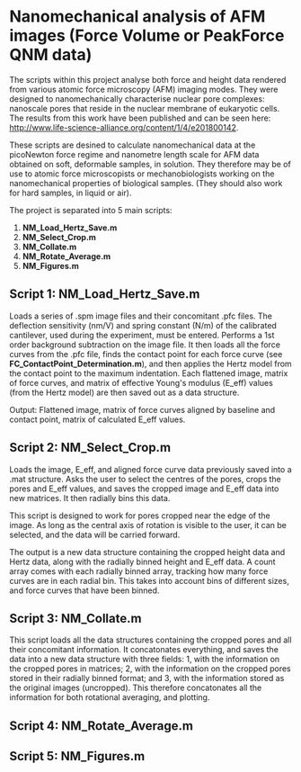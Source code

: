 # Nanomechanical analysis of AFM images (Force Volume or PeakForce QNM data)

The scripts within this project analyse both force and height data rendered from various atomic force microscopy (AFM) imaging modes. They were designed to nanomechanically characterise nuclear pore complexes: nanoscale pores that reside in the nuclear membrane of eukaryotic cells. The results from this work have been published and can be seen here: http://www.life-science-alliance.org/content/1/4/e201800142.

These scripts are desined to calculate nanomechanical data at the picoNewton force regime and nanometre length scale for AFM data obtained on soft, deformable samples, in solution. They therefore may be of use to atomic force microscopists or mechanobiologists working on the nanomechanical properties of biological samples. (They should also work for hard samples, in liquid or air).

The project is separated into 5 main scripts:

1. **NM_Load_Hertz_Save.m**
2. **NM_Select_Crop.m**
3. **NM_Collate.m**
4. **NM_Rotate_Average.m**
5. **NM_Figures.m**


## Script 1: NM_Load_Hertz_Save.m ##

Loads a series of .spm image files and their concomitant .pfc files. The deflection sensitivity (nm/V) and spring constant (N/m) of the calibrated cantilever, used during the experiment, must be entered. Performs a 1st order background subtraction on the image file. It then loads all the force curves from the .pfc file, finds the contact point for each force curve (see **FC_ContactPoint_Determination.m**), and then applies the Hertz model from the contact point to the maximum indentation. Each flattened image, matrix of force curves, and matrix of effective Young's modulus (E_eff) values (from the Hertz model) are then saved out as a data structure.

Output: Flattened image, matrix of force curves aligned by baseline and contact point, matrix of calculated E_eff values.

## Script 2: NM_Select_Crop.m ##

Loads the image, E_eff, and aligned force curve data previously saved into a .mat structure. Asks the user to select the centres of the pores, crops the pores and E_eff values, and saves the cropped image and E_eff data into new matrices. It then radially bins this data.

This script is designed to work for pores cropped near the edge of the image. As long as the central axis of rotation is visible to the user, it can be selected, and the data will be carried forward.

The output is a new data structure containing the cropped height data and Hertz data, along with the radially binned height and E_eff data. A count array comes with each radially binned array, tracking how many force curves are in each radial bin. This takes into account bins of different sizes, and force curves that have been binned.

## Script 3: NM_Collate.m ##

This script loads all the data structures containing the cropped pores and all their concomitant information. It concatonates everything, and saves the data into a new data structure with three fields: 1, with the information on the cropped pores in matrices; 2, with the information on the cropped pores stored in their radially binned format; and 3, with the information stored as the original images (uncropped). This therefore concatonates all the information for both rotational averaging, and plotting.


## Script 4: NM_Rotate_Average.m ##

## Script 5: NM_Figures.m ##
